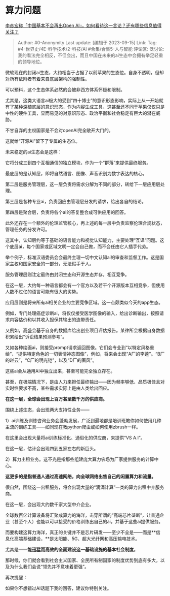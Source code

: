 # 算力问题
[李彦宏称「中国基本不会再出Open AI」，如何看待这一言论？还有哪些信息值得关注？](https://www.zhihu.com/question/591405556/answer/2954104553)

> Author: #0-Anonymity
> Last update: [编辑于 2023-09-15]
> Link:
> Tag: #4-世界史/4E-科学技术/2-科技/AI #合集/合集5-人与智能
> 评论区:
> 泛讨论:
我的看法完全相反，不但会出，而且中国在未来的ai生态中会拥有举足轻重的领导地位。

微软现在的封闭ai生态，大约相当于占据了以前苹果的生态位。自身不透明，但却对所有依附者有着来自底层架构的强制性。

可以预料，这个生态体系必然的会被非西方体系怀疑和限制。

尤其是，这类大语言ai极大的受到“四十博士”的意识形态影响，实际上从一开始就有了某种深植底层的意识形态，作为内容生成工具，这甚至还不同于苹果仅仅只是中性的硬件工具，显而易见的对意识形态、政治平衡和社会稳定有巨大的潜在威胁。

不甘自弃的主权国家是不会对openAI完全敞开大门的。

这就给“开源AI”留下了专属的生态位。

未来稳定的ai生态会是这样：

它将分成三到四个互相通信的独立模块，作为一个“群落”来提供最终服务。

最底层的是认知层，即将自然语言、图像、声音识别为数字表达的核心。

第二层是服务管理层，这一层负责将需求分解为不同的部分，转给下一层应用层处理。

第三层是各种专业ai，负责回应由管理层分发的请求，给出各自的结论。

第四层是聚合层，负责将各个ai的答复整合成可供应用的回答。

此外还存在一个额外的伦理监管核心，再上述的每一层中负责监察伦理合规状态，管理任务的分发许可。

这其中，认知层约等于基础的语言能力和视觉认知能力，主要处理“互译“问题。这个底层ai，每个国家或区域文明一定会自己做，而不会任由它人插手代劳。

举个例子，标准汉语委员会会最终主理一切中文认知ai的审查和监督工作。这是国家主权和国家安全的一部分，无法假手于人。

服务管理层则注定最终由封闭生态和开源生态并存，相互竞争。

在这一层，大约每一种语言都会有一个官方以及若干个开源版本互相竞争，但使用人数不过亿的语言可能有很大的劣势。

应用层则是将来所有ai相关企业的主要竞争区域。这一点颇类似今天的app生态。

例如，专门处理癌症诊断ai，将仅仅接受医学图像的输入，给出诊断输出，按照请求内容估价和以其收入担保其输出的连带责任。

又例如，高盛会基于自身的数据库给出创业项目评估报告。某律所会根据自身数据积累给出“诉讼结果预测参考”。

又如各种绘画ai，则接受prompt请求返回图像。它们会专业到“以特定风格重绘”、“提供特定角色的一切表情神态图像”，例如，将来会出现“A厂的李逵”。“B厂的赵云”，“C厂的明光铠”，以及“D厂的画风”。

这些ai会从通用AI中独立出来，甚至可能完全独立存在。

甚至，在极端情况下，是由人力来担任最终输出——因为频率够低、品质极佳且对实时性要求不高，某些需求实际上是由人类给出回应。

**在这一层，全球会出现上百万甚至数千万的供应商。**

围绕上述生态，会出现两大支持性业务——

1）ai训练及训练咨询业务会蓬勃发展，广泛到遍地都是培训班教你如何使用几种主流的训练工具——如同现在教python爬虫或如何使用zbrush一样。

在这里会出现大量将ai训练标准化、通俗化的供应商，来提供“VS A.I”。

在这一层，估计会出现四到五家左右的新巨头。

2）算力出租业务。这不光是指那些组建庞大算力农场为厂家提供服务的计算中心。

**这更多的是指普通人通过高速网络，向全球网络出售自己的闲置算力和流量。**

很自然，围绕这一出租服务，将会出现大量的“滴滴计算”一类的算力出租中介服务商。

在这一层，会出现大约数千家大型中介企业。

全球数百亿计算设备将汇聚成算力的海洋，击穿所谓的“高端芯片垄断”，让普通企业（甚至个人）也能以可以接受的价格训练出自己的ai，并基于这些ai提供服务。

而要构建这算力海洋，真正的关键并不是芯片研发——至少不全是——而是**信息化高端基础建设，**是太阳能、5G、超大光纤网和高压输电技术。

尤其是——**能迅猛而高效的全面建设这一基础设施的基本社会制度**。

那时候，你们就会看到社会主义国家、全民所有制国家的制度优势到底有多大，以及为什么我们会说“领先并不意味着更强”。

再次提醒：

如果你不想错过AI话题下我的回答，建议你特别关注。